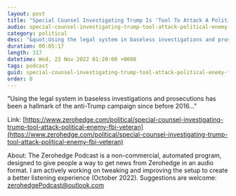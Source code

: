 ```yaml
---
layout: post
title: "Special Counsel Investigating Trump Is 'Tool To Attack A Political Enemy': FBI Veteran"
audio: special-counsel-investigating-trump-tool-attack-political-enemy-fbi-veteran-0
category: political
desc: "&quot;Using the legal system in baseless investigations and prosecutions has been a hallmark of the anti-Trump campaign since before 2016...&quot;"
duration: 00:05:17
length: 317
datetime: Wed, 23 Nov 2022 01:20:00 +0000
tags: podcast
guid: special-counsel-investigating-trump-tool-attack-political-enemy-fbi-veteran-0
order: 0
---
```

&quot;Using the legal system in baseless investigations and prosecutions has been a hallmark of the anti-Trump campaign since before 2016...&quot;

Link: [https://www.zerohedge.com/political/special-counsel-investigating-trump-tool-attack-political-enemy-fbi-veteran](https://www.zerohedge.com/political/special-counsel-investigating-trump-tool-attack-political-enemy-fbi-veteran)

About: The Zerohedge Podcast is a non-commercial, automated program, designed to give people a way to get news from Zerohedge in an audio format.  I am actively working on tweaking and improving the setup to create a better listening experience (October 2022).  Suggestions are welcome: [zerohedgePodcast@outlook.com](mailto:zerohedgePodcast@outlook.com)
